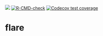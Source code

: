 <!-- badges: start -->
[![](http://github-actions.40ants.com/tadhg-moore/flare-1/branch/ler/matrix.svg)](https://github.com/tadhg-moore/flare-1/branch/ler)
  [![R-CMD-check](https://github.com/tadhg-moore/flare-1/workflows/R-CMD-check/badge.svg)](https://github.com/tadhg-moore/flare-1/actions)
[![Codecov test coverage](https://codecov.io/gh/tadhg-moore/flare-1/branch/ler/graph/badge.svg)](https://codecov.io/gh/tadhg-moore/flare-1?branch=ler)
<!-- badges: end -->

# flare
